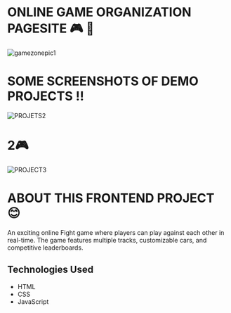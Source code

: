 # ONLINE GAME ORGANIZATION PAGESITE 🎮 🎲
![gamezonepic1](https://github.com/user-attachments/assets/4c5c0f1f-48b4-4882-89c1-f1e19a1cec88)

# SOME SCREENSHOTS OF DEMO PROJECTS !!
![PROJETS2](https://github.com/user-attachments/assets/ceabca40-3c9e-43a5-bafd-d80363db3766)

# 2🎮
![PROJECT3](https://github.com/user-attachments/assets/4d943e5a-3bbc-4027-8c77-6fab68650526)

# ABOUT THIS FRONTEND PROJECT  😊 
An exciting online Fight game where players can play against each other in real-time. The game features multiple tracks, customizable cars, and competitive leaderboards.

## Technologies Used
- HTML
- CSS
- JavaScript

